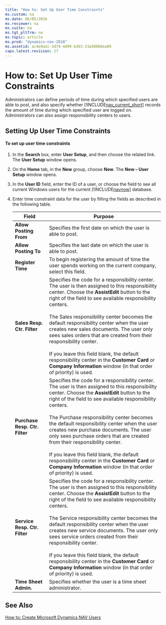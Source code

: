 ```yaml
---
title: "How to: Set Up User Time Constraints"
ms.custom: na
ms.date: 06/05/2016
ms.reviewer: na
ms.suite: na
ms.tgt_pltfrm: na
ms.topic: article
ms.prod: "dynamics-nav-2018"
ms.assetid: ac4e9a2c-3d74-4d99-b3b3-23a50068ea09
caps.latest.revision: 17
---
```

# How to: Set Up User Time Constraints
Administrators can define periods of time during which specified users are able to post, and also specify whether [!INCLUDE[nav_current_short](includes/nav_current_short_md.md)] records the amount of time during which specified user are logged on. Administrators can also assign responsibility centers to users.  

## Setting Up User Time Constraints  

#### To set up user time constraints  

1.  In the **Search** box, enter **User Setup**, and then choose the related link. The **User Setup** window opens.  

2.  On the **Home** tab, in the **New** group, choose **New**. The **New – User Setup** window opens.  

3.  In the **User ID** field, enter the ID of a user, or choose the field to see all current Windows users for the current [!INCLUDE[navnow](includes/navnow_md.md)] database.  

4.  Enter time constraint data for the user by filling the fields as described in the following table.  

    |Field|Purpose|  
    |-----------|-------------|  
    |**Allow Posting From**|Specifies the first date on which the user is able to post.|  
    |**Allow Posting To**|Specifies the last date on which the user is able to post.|  
    |**Register Time**|To begin registering the amount of time the user spends working on the current company, select this field.|  
    |**Sales Resp. Ctr. Filter**|Specifies the code for a responsibility center. The user is then assigned to this responsibility center. Choose the **AssistEdit** button to the right of the field to see available responsibility centers.<br /><br /> The Sales responsibility center becomes the default responsibility center when the user creates new sales documents. The user only sees sales orders that are created from their responsibility center.<br /><br /> If you leave this field blank, the default responsibility center in the **Customer Card** or **Company Information** window \(in that order of priority\) is used.|  
    |**Purchase Resp. Ctr. Filter**|Specifies the code for a responsibility center. The user is then assigned to this responsibility center. Choose the **AssistEdit** button to the right of the field to see available responsibility centers.<br /><br /> The Purchase responsibility center becomes the default responsibility center when the user creates new purchase documents. The user only sees purchase orders that are created from their responsibility center.<br /><br /> If you leave this field blank, the default responsibility center in the **Customer Card** or **Company Information** window \(in that order of priority\) is used.|  
    |**Service Resp. Ctr. Filter**|Specifies the code for a responsibility center. The user is then assigned to this responsibility center. Choose the **AssistEdit** button to the right of the field to see available responsibility centers.<br /><br /> The Service responsibility center becomes the default responsibility center when the user creates new service documents. The user only sees service orders created from their responsibility center.<br /><br /> If you leave this field blank, the default responsibility center in the **Customer Card** or **Company Information** window \(in that order of priority\) is used.|  
    |**Time Sheet Admin.**|Specifies whether the user is a time sheet administrator.|  

## See Also  
 [How to: Create Microsoft Dynamics NAV Users](How-to--Create-Microsoft-Dynamics-NAV-Users.md)   